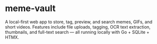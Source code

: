 # meme-vault

A local-first web app to store, tag, preview, and search memes, GIFs, and short videos.
Features include file uploads, tagging, OCR text extraction, thumbnails, and full-text search — all running locally with Go + SQLite + HTMX.
